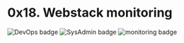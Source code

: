 # 0x18. Webstack monitoring
![DevOps badge](https://img.shields.io/badge/DevOps-CC5500)
![SysAdmin badge](https://img.shields.io/badge/SysAdmin-CC5500)
![monitoring badge](https://img.shields.io/badge/monitoring-CC5500)
